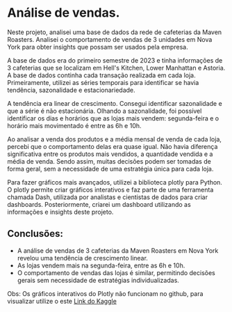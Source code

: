 # Análise de vendas.

Neste projeto, analisei uma base de dados da rede de cafeterias da Maven Roasters. Analisei o comportamento de vendas de 3 unidades em Nova York para obter insights que possam ser usados pela empresa.

A base de dados era do primeiro semestre de 2023 e tinha informações de 3 cafeterias que se localizam em Hell's Kitchen, Lower Manhattan e Astoria. A base de dados continha cada transação realizada em cada loja. Primeiramente, utilizei as séries temporais para identificar se havia tendência, sazonalidade e estacionariedade.

A tendência era linear de crescimento. Consegui identificar sazonalidade e que a série é não estacionária. Olhando a sazonalidade, foi possível identificar os dias e horários que as lojas mais vendem: segunda-feira e o horário mais movimentado é entre as 6h e 10h.

Ao analisar a venda dos produtos e a média mensal de venda de cada loja, percebi que o comportamento delas era quase igual. Não havia diferença significativa entre os produtos mais vendidos, a quantidade vendida e a média de venda. Sendo assim, muitas decisões podem ser tomadas de forma geral, sem a necessidade de uma estratégia única para cada loja.

Para fazer gráficos mais avançados, utilizei a biblioteca plotly para Python. O plotly permite criar gráficos interativos e faz parte de uma ferramenta chamada Dash, utilizada por analistas e cientistas de dados para criar dashboards. Posteriormente, criarei um dashboard utilizando as informações e insights deste projeto.

## **Conclusões:**

- A análise de vendas de 3 cafeterias da Maven Roasters em Nova York revelou uma tendência de crescimento linear.
- As lojas vendem mais na segunda-feira, entre as 6h e 10h.
- O comportamento de vendas das lojas é similar, permitindo decisões gerais sem necessidade de estratégias individualizadas.

Obs: Os gráficos interativos do Plotly não funcionam no github, para visualizar utilize o este [Link do Kaggle](
https://www.kaggle.com/code/lucassedu/an-lise-da-cafeteria)
